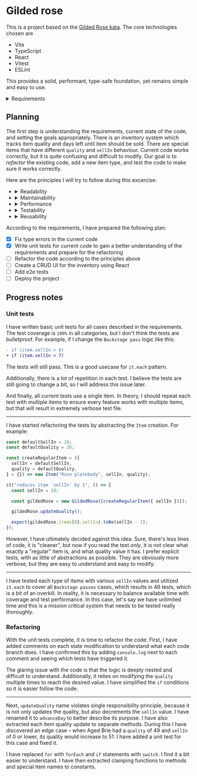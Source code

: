 # Gilded rose

This is a project based on the [Gilded Rose kata](https://github.com/emilybache/GildedRose-Refactoring-Kata). The core technologies chosen are

- Vite
- TypeScript
- React
- Vitest
- ESLint

This provides a solid, performant, type-safe foundation, yet remains simple and easy to use.

<details>
  <summary>Requirements</summary>
  <h2>Gilded Rose Requirements Specification</h2>
  Hi and welcome to team Gilded Rose. As you know, we are a small inn with a prime location in a
  prominent city ran by a friendly innkeeper named Allison. We also buy and sell only the finest goods.
  Unfortunately, our goods are constantly degrading in `Quality` as they approach their sell by date.

  We have a system in place that updates our inventory for us. It was developed by a no-nonsense type named
  Leeroy, who has moved on to new adventures. Your task is to add the new feature to our system so that
  we can begin selling a new category of items. First an introduction to our system:

  - All `items` have a `SellIn` value which denotes the number of days we have to sell the `items`
  - All `items` have a `Quality` value which denotes how valuable the item is
  - At the end of each day our system lowers both values for every item

  Pretty simple, right? Well this is where it gets interesting:

  - Once the sell by date has passed, `Quality` degrades twice as fast
  - The `Quality` of an item is never negative
  - __"Aged Brie"__ actually increases in `Quality` the older it gets
  - The `Quality` of an item is never more than `50`
  - __"Sulfuras"__, being a legendary item, never has to be sold or decreases in `Quality`
  - __"Backstage passes"__, like aged brie, increases in `Quality` as its `SellIn` value approaches;
    - `Quality` increases by `2` when there are `10` days or less and by `3` when there are `5` days or less but
    - `Quality` drops to `0` after the concert

  We have recently signed a supplier of conjured items. This requires an update to our system:

  - __"Conjured"__ items degrade in `Quality` twice as fast as normal items

  Feel free to make any changes to the `UpdateQuality` method and add any new code as long as everything
  still works correctly. However, do not alter the `Item` class or `Items` property as those belong to the
  goblin in the corner who will insta-rage and one-shot you as he doesn't believe in shared code
  ownership (you can make the `UpdateQuality` method and `Items` property static if you like, we'll cover
  for you).

  Just for clarification, an item can never have its `Quality` increase above `50`, however __"Sulfuras"__ is a
  legendary item and as such its `Quality` is `80` and it never alters.
</details>

## Planning

The first step is understanding the requirements, current state of the code, and setting the goals appropriately. There is an inventory system which tracks item quality and days left until item should be sold. There are special items that have different `quality` and `sellIn` behaviour. Current code works correctly, but it is quite confusing and difficult to modify. Our goal is to _refactor_  the existing code, add a new item type, and test the code to make sure it works correctly.

Here are the principles I will try to follow during this excercise:

- <details>
  <summary>Readability</summary>

  To me readable code means _other_ developers can understand what the code does in short amount of _time_. This does not mean _less lines of code_, I find often the opposite is true. The main signs of readable code are thoughtful naming, easy navigation, and single responsibility principle.
  </details>

- <details>
  <summary>Maintainability</summary>

  Maintainable code is easy to change. It should not be difficult to add new features or change existing ones. Tests should bring confidence that your changes do not break existing functionality.
  </details>

- <details>
  <summary>Performance</summary>

  Premature optimization and over-optimization with diminishing returns are common pitfalls. However, taking some precautions to make sure code performs well can improve user experience.
  </details>

- <details>
  <summary>Testability</summary>

  It is easier to test code which is modularized and has clearly defined inputs and outputs. It should be trivial to inject or mock all necessary dependencies.
  </details>

- <details>
  <summary>Reusability</summary>

  This might be a hot take, but I often see the DRY principle followed blindly, which causes too many [unnecessary abstractions](https://overreacted.io/goodbye-clean-code/). In my opinion there should be a balance between code reusability and _readability_.
  </details>

According to the requirements, I have prepared the following plan:

- [x] Fix type errors in the current code
- [x] Write unit tests for current code to gain a better understanding of the requirements and prepare for the refactoring
- [ ] Refactor the code according to the principles above
- [ ] Create a CRUD UI for the inventory using React
- [ ] Add e2e tests
- [ ] Deploy the project

## Progress notes

### Unit tests

I have written basic unit tests for all cases described in the requirements. The test coverage is `100%` in all categories, but I don't think the tests are bulletproof. For example, if I change the `Backstage pass` logic like this:

```diff
- if (item.sellIn < 6)
+ if (item.sellIn < 7)
```

The tests will still pass. This is a good usecase for `it.each` pattern.

Additionally, there is a lot of repetition in each test. I believe the tests are still going to change a bit, so I will address this issue later.

And finally, all current tests use a single item. In theory, I should repeat each test with multiple items to ensure every feature works with multiple items, but that will result in extremely verbose test file.

---

I have started refactoring the tests by abstracting the `Item` creation. For example:

```ts
const defaultSellIn = 10;
const defaultQuality = 20;

const createRegularItem = ({
  sellIn = defaultSellIn,
  quality = defaultQuality,
} = {}) => new Item("Rune platebody", sellIn, quality);

it("reduces item `sellIn` by 1", () => {
  const sellIn = 10;

  const gildedRose = new GildedRose([createRegularItem({ sellIn })]);

  gildedRose.updateQuality();

  expect(gildedRose.items[0].sellIn).toBe(sellIn - 1);
});
```

However, I have ultimately decided against this idea. Sure, there's less lines of code, it is "cleaner", but now if you read the test _only_, it is not clear what exactly a "regular" item is, and what quality value it has. I prefer explicit tests, with as little of abstractions as possible. They are obviously more verbose, but they are easy to understand and easy to modify.

---

I have tested each type of items with various `sellIn` values and utilized `it.each` to cover all `Backstage passes` cases, which results in 46 tests, which is a bit of an overkill. In reality, it is necessary to balance available time with coverage and test performance. In this case, let's say we have unlimited time and this is a mission critical system that needs to be tested really thoroughly.

### Refactoring

With the unit tests complete, it is time to refactor the code. First, I have added comments on each state modification to understand what each code branch does. I have confirmed this by adding `console.log` next to each comment and seeing which tests have triggered it.

The glaring issue with the code is that the logic is deeply nested and difficult to understand. Additionally, it relies on modifying the `quality` multiple times to reach the desired value. I have simplified the `if` conditions so it is easier follow the code.

---

Next, `updateQuality` name violates single responsibility principle, because it is not only updates the quality, but also decrements the `sellIn` value. I have renamed it to `advanceDay` to better describe its purpose. I have also extracted each item quality update to separate methods. During this I have discovered an edge case – when Aged Brie had a `quality` of 49 and `sellIn` of 0 or lower, its quality would increase to 51. I have added a unit test for this case and fixed it.

I have replaced `for` with `forEach` and `if` statements with `switch`. I find it a bit easier to understand. I have then extracted clamping functions to methods and special item names to constants.
